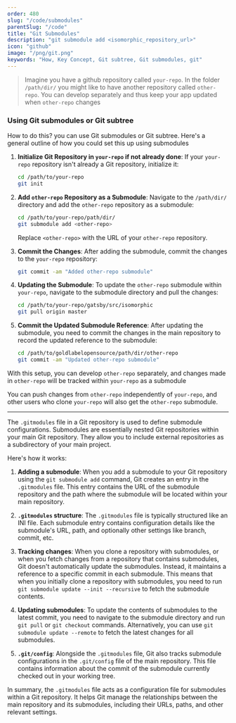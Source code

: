 ```yaml
---
order: 480
slug: "/code/submodules"
parentSlug: "/code"
title: "Git Submodules"
description: "git submodule add <isomorphic_repository_url>"
icon: "github"
image: "/png/git.png"
keywords: "How, Key Concept, Git subtree, Git submodules, git"
---
```

> Imagine you have a github repository called `your-repo`.  In the folder `/path/dir/` you might like to have another repository called `other-repo`. You can develop separately and thus keep your app updated when `other-repo` changes

### Using Git submodules or Git subtree

How to do this? you can use Git submodules or Git subtree. Here's a general outline of how you could set this up using submodules

1. **Initialize Git Repository in `your-repo` if not already done**:
   If your `your-repo` repository isn't already a Git repository, initialize it:

   ```bash
   cd /path/to/your-repo
   git init
   ```

2. **Add `other-repo` Repository as a Submodule**:
   Navigate to the `/path/dir/` directory and add the `other-repo` repository as a submodule:

   ```bash
   cd /path/to/your-repo/path/dir/
   git submodule add <other-repo>
   ```

   Replace `<other-repo>` with the URL of your `other-repo` repository.

3. **Commit the Changes**:
   After adding the submodule, commit the changes to the `your-repo` repository:

   ```bash
   git commit -am "Added other-repo submodule"
   ```

4. **Updating the Submodule**:
   To update the `other-repo` submodule within `your-repo`, navigate to the submodule directory and pull the changes:

   ```bash
   cd /path/to/your-repo/gatsby/src/isomorphic
   git pull origin master
   ```

5. **Commit the Updated Submodule Reference**:
   After updating the submodule, you need to commit the changes in the main repository to record the updated reference to the submodule:

   ```bash
   cd /path/to/goldlabelopensource/path/dir/other-repo
   git commit -am "Updated other-repo submodule"
   ```

With this setup, you can develop `other-repo` separately, and changes made in `other-repo` will be tracked within `your-repo` as a submodule

You can push changes from `other-repo` independently of `your-repo`, and other users who clone `your-repo` will also get the `other-repo` submodule.

___


The `.gitmodules` file in a Git repository is used to define submodule configurations. Submodules are essentially nested Git repositories within your main Git repository. They allow you to include external repositories as a subdirectory of your main project. 

Here's how it works:

1. **Adding a submodule**: When you add a submodule to your Git repository using the `git submodule add` command, Git creates an entry in the `.gitmodules` file. This entry contains the URL of the submodule repository and the path where the submodule will be located within your main repository.

2. **`.gitmodules` structure**: The `.gitmodules` file is typically structured like an INI file. Each submodule entry contains configuration details like the submodule's URL, path, and optionally other settings like branch, commit, etc.

3. **Tracking changes**: When you clone a repository with submodules, or when you fetch changes from a repository that contains submodules, Git doesn't automatically update the submodules. Instead, it maintains a reference to a specific commit in each submodule. This means that when you initially clone a repository with submodules, you need to run `git submodule update --init --recursive` to fetch the submodule contents.

4. **Updating submodules**: To update the contents of submodules to the latest commit, you need to navigate to the submodule directory and run `git pull` or `git checkout` commands. Alternatively, you can use `git submodule update --remote` to fetch the latest changes for all submodules.

5. **`.git/config`**: Alongside the `.gitmodules` file, Git also tracks submodule configurations in the `.git/config` file of the main repository. This file contains information about the commit of the submodule currently checked out in your working tree.

In summary, the `.gitmodules` file acts as a configuration file for submodules within a Git repository. It helps Git manage the relationships between the main repository and its submodules, including their URLs, paths, and other relevant settings.